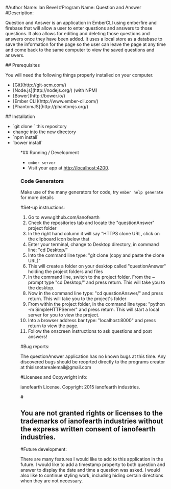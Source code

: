 #Author Name: Ian Bevel
#Program Name: Question and Answer
#Description: 
<p>Question and Answer is an application in EmberCLI using emberfire and firebase that will allow a user to enter questions and answers to those questions.  It also allows for editing and deleting those questions and answers once they have been added.  It uses a local store as a database to save the information for the page so the user can leave the page at any time and come back to the same computer to view the saved questions and answers.</p>
## Prerequisites
<p>You will need the following things properly installed on your computer.</p>
<ul>
<li>[Git](http://git-scm.com/)</li>
<li>[Node.js](http://nodejs.org/) (with NPM)</li>
<li>[Bower](http://bower.io/)</li>
<li>[Ember CLI](http://www.ember-cli.com/)</li>
<li>[PhantomJS](http://phantomjs.org/)</li>
</ul>
## Installation
<ul>
<li>`git clone <repository-url>` this repository</li>
<li>change into the new directory</li>
<li>`npm install`</li>
<li>`bower install`</li>
<ul>
*## Running / Development

* `ember server`
* Visit your app at [http://localhost:4200](http://localhost:4200).

### Code Generators

Make use of the many generators for code, try `ember help generate` for more details

#Set-up instructions: 
<ol>
<li>Go to www.github.com/ianofearth</li>
<li>Check the repositories tab and locate the "questionAnswer" project folder</li>
<li>In the right hand column it will say "HTTPS clone URL, click on the clipboard icon below that</li>
<li>Enter your terminal, change to Desktop directory, in command line: "cd Desktop/"</li>
<li>Into the command line type: "git clone (copy and paste the clone URL)"</li>
<li>This will create a folder on your desktop called "questionAnswer" holding the project folders and files</li>
<li>In the command line, switch to the project folder.  From the ~ prompt type "cd Desktop/" and press return.  This will take you to the desktop.</li>
<li>Now in the command line type: "cd questionAnswer/" and press return.  This will take you to the project's folder</li>
<li>From within the project folder, in the command line type: "python -m SimpleHTTPServer" and press return.  This will start a local server for you to view the project.</li>
<li>Into a browser address bar type: "localhost:8000" and press return to view the page.</li>
<li>Follow the onscreen instructions to ask questions and post answers!</li>
</ol>
</p>
#Bug reports: 
<p>The questionAnswer application has no known bugs at this time.  Any discovered bugs should be reoprted directly to the programs creator at thisisnotarealemail@gmail.com</p>
#Licenses and Copywright info: <p>ianofearth License.  Copyright 2015 ianofearth industries.</p>
#<h2>You are not granted rights or licenses to the trademarks of ianofearth industries without the express written consent of ianofearth industries.</h2>
#Future development:
<p>There are many features I would like to add to this application in the future.  I would like to add a timestamp property to both question and answer to display the date and time a question was asked.  I would also like to continue styling work, including hiding certain directions when they are not necessary.</p>
